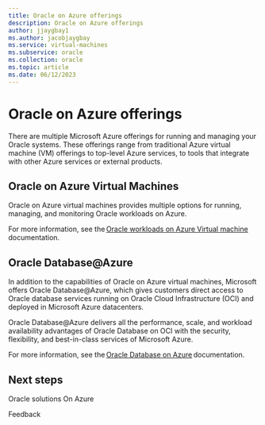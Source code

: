 ```yaml
---
title: Oracle on Azure offerings
description: Oracle on Azure offerings 
author: jjaygbay1
ms.author: jacobjaygbay
ms.service: virtual-machines
ms.subservice: oracle
ms.collection: oracle
ms.topic: article
ms.date: 06/12/2023
---
```


# Oracle on Azure offerings

There are multiple Microsoft Azure offerings for running and managing your Oracle systems. These offerings range from traditional Azure virtual machine (VM) offerings to top-level Azure services, to tools that integrate with other Azure services or external products. 

## Oracle on Azure Virtual Machines 

Oracle on Azure virtual machines provides multiple options for running, managing, and monitoring Oracle workloads on Azure.  

For more information, see the [Oracle workloads on Azure Virtual machine](oracle-overview.md) documentation. 

## Oracle Database@Azure

In addition to the capabilities of Oracle on Azure virtual machines, Microsoft offers Oracle Database@Azure, which gives customers direct access to Oracle database services running on Oracle Cloud Infrastructure (OCI) and deployed in Microsoft Azure datacenters.  

Oracle Database@Azure delivers all the performance, scale, and workload availability advantages of Oracle Database on OCI with the security, flexibility, and best-in-class services of Microsoft Azure.  

For more information, see the [Oracle Database on Azure](database-overview.md) documentation. 

## Next steps 

Oracle solutions On Azure 

Feedback 